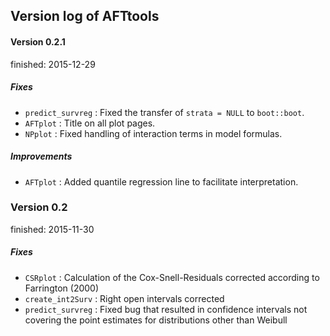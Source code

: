 ## Version log of **AFTtools**



#### Version 0.2.1
finished: 2015-12-29  

##### Fixes
* `predict_survreg` : Fixed the transfer of `strata = NULL` to `boot::boot`.  
* `AFTplot` : Title on all plot pages.  
* `NPplot` : Fixed handling of interaction terms in model formulas.  

##### Improvements
* `AFTplot` : Added quantile regression line to facilitate interpretation.  



### Version 0.2
finished: 2015-11-30

##### Fixes
* `CSRplot` : Calculation of the Cox-Snell-Residuals corrected according to Farrington (2000)  
* `create_int2Surv` : Right open intervals corrected  
* `predict_survreg` : Fixed bug that resulted in confidence intervals not covering the point estimates for distributions other than Weibull   